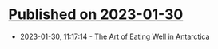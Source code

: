 # [Published on 2023-01-30](index.md)

* [2023-01-30, 11:17:14](https://news.ycombinator.com/item?id=34578331) - [The Art of Eating Well in Antarctica](https://www.atlasobscura.com/articles/cooking-in-antarctica)
